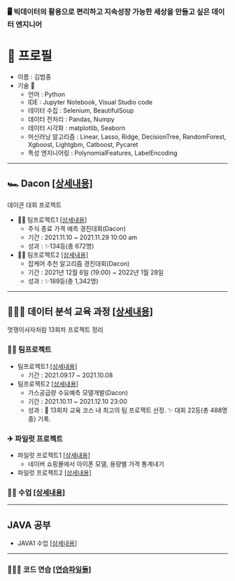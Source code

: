 
### 🖥 빅데이터의 활용으로 편리하고 지속성장 가능한 세상을 만들고 싶은 데이터 엔지니어

# 📃 프로필
+ 이름 : 김범중
+ 기술 🔧
  - 언어 : Python
  - IDE : Jupyter Notebook, Visual Studio code
  - 데이터 수집 : Selenium, BeautifulSoup
  - 데이터 전처리 : Pandas, Numpy
  - 데이터 시각화 : matplotlib, Seaborn
  - 머신러닝 알고리즘 : Linear, Lasso, Ridge, DecisionTree, RandomForest, Xgboost, Lightgbm, Catboost, Pycaret
  - 특성 엔지니어링 : PolynomialFeatures, LabelEncoding

---

## 🏎 Dacon [[상세내용]](https://github.com/kbjung/Dacon)
 데이콘 대회 프로젝트

+ 🤝🏼 팀프로젝트1 [[상세내용]](https://github.com/kbjung/Dacon/tree/main/TP1)
  - 주식 종료 가격 예측 경진대회(Dacon)
  - 기간 : 2021.11.10 ~ 2021.11.29 10:00 am
  - 성과 : ✨134등(총 672명)
+ 🤝🏼 팀프로젝트2 [[상세내용]](https://github.com/kbjung/Dacon/tree/main/TP2(잡케어))
  - 잡케어 추천 알고리즘 경진대회(Dacon)
  - 기간 : 2021년 12월 6일 (19:00) ~ 2022년 1월 28일
  - 성과 : ✨189등(총 1,342명)

---

## 👨🏼‍🏫 데이터 분석 교육 과정 [[상세내용]](https://github.com/kbjung/LikeLion_13th_DataCourse)
멋쟁이사자처럼 13회차 프로젝트 정리

### 🤝🏼 팀프로젝트
+ 팀프로젝트1 [[상세내용]](https://github.com/kbjung/LikeLion_13th_DataCourse/tree/main/TP01)
  - 기간 : 2021.09.17 ~ 2021.10.08
+ 팀프로젝트2 [[상세내용]](https://github.com/kbjung/LikeLion_13th_DataCourse/tree/main/TP02)
  - 가스공급량 수요예측 모델개발(Dacon)
  - 기간 : 2021.10.11 ~ 2021.12.10 23:00
  - 성과 : 🥇 13회차 교육 코스 내 최고의 팀 프로젝트 선정. ✨ 대회 22등(총 488명 중) 기록.

### ✈ 파일럿 프로젝트
+ 파일럿 프로젝트1 [[상세내용]](https://github.com/kbjung/LikeLion_13th_DataCourse/tree/main/codeclass/03_crawling/2021.09.14(pilot_project))
  - 네이버 쇼핑몰에서 아이폰 모델, 용량별 가격 통계내기
+ 파일럿 프로젝트2 [[상세내용]](https://github.com/kbjung/LikeLion_13th_DataCourse/tree/main/codeclass/05_merchine_learning/2021.10.20(pilot_project))
### ✍🏼 수업 [[상세내용]](https://github.com/kbjung/LikeLion_13th_DataCourse/tree/main/codeclass)

---
## JAVA 공부
+ JAVA1 수업 [[상세내용]](https://github.com/kbjung/java_class1)
---
### 🤹🏼‍♂️ 코드 연습 [[연습파일들]](https://github.com/kbjung/LikeLion_13th_DataCourse/tree/main/practice)

